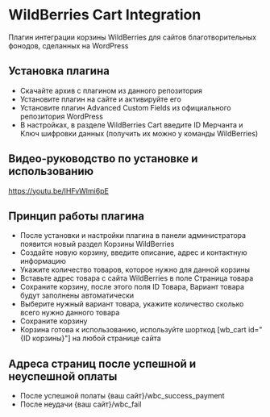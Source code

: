 # WildBerries Cart Integration 

Плагин интеграции корзины WildBerries для сайтов благотворительных фонодов, сделанных на WordPress

## Установка плагина

* Скачайте архив с плагином из данного репозитория
* Установите плагин на сайте и активируйте его
* Установите плагин Advanced Custom Fields из официального репозитория WordPress
* В настройках, в разделе WildBerries Cart введите ID Мерчанта и Ключ шифровки данных (получить их можно у команды WildBerries)

## Видео-руководство по установке и использованию
https://youtu.be/IHFvWlmi6pE

## Принцип работы плагина

* После установки и настройки плагина в панели администратора появится новый раздел Корзины WildBerries
* Создайте новую корзину, введите описание, адрес и контактную информацию
* Укажите количество товаров, которое нужно для данной корзины
* Вставьте адрес товара с сайта WildBerries в поле Страница товара
* Сохраните корзину, после этого поля ID Товара, Вариант товара будут заполнены автоматически
* Выберите нужный вариант товара, укажите количество сколько всего нужно данного товара
* Сохраните корзину
* Корзина готова к использованию, используйте шорткод [wb_cart id="{ID корзины}"] на любой странице сайта

## Адреса страниц после успешной и неуспешной оплаты

* После успешной полаты {ваш сайт}/wbc_success_payment
* После неудачи {ваш сайт}/wbc_fail